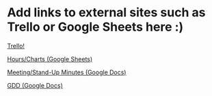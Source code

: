 # Add links to external sites such as Trello or Google Sheets here :)

[Trello!](https://trello.com/invite/b/gciO3EtD/ATTIa6c38131af37b0381e3b31d15313b027A3BCB343/deckbuilder-team)

[Hours/Charts (Google Sheets)](https://docs.google.com/spreadsheets/d/1BAo73xa6mZlVjZ8xtuhCSCxAUfL_0k1rcYHqqCIS4Wo/edit?usp=sharing)

[Meeting/Stand-Up Minutes (Google Docs)](https://docs.google.com/document/d/1bEWNj8N-nrhuNd3nkQR6mN3cHlwxDy2KsVYWpjgM144/edit?usp=sharing)

[GDD (Google Docs)](https://docs.google.com/document/d/138P-gy7S378_PWAOKHQOqxaJLk1roNfqsPBRjCZCgc0/edit?usp=sharing)
